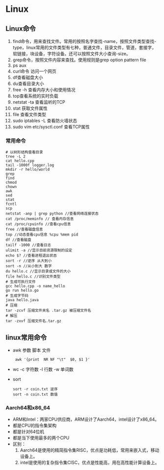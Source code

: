 # Linux
## Linux命令
1. find命令，用来查找文件。常用的按照名字查找-name，按照文件类型查找-type，linux常用的文件类型有七种，普通文件，目录文件，管道，套接字，软链接，块设备，字符设备。还可以按照文件大小查询-size。
2. grep命令，按照文件内容来查找。使用规则是grep option pattern file
3. ps aux
4. curl命令 访问一个网页
5. df查看磁盘大小
6. du查看目录大小
7. free -h 查看内存大小和使用情况
8. top查看系统的实时负载
9. netstat -ta 查看监听的TCP
10. stat 获取文件属性
11. file 查看文件类型
12. sudo iptables -L 查看防火墙状态
13. sudo vim etc/sysctl.conf 查看TCP属性

### 常用命令
```shell 
# 以树形结构查看目录
tree -L 2
cat hello.cpp
tail -1000f logger.log
mkdir -r hello/world
grep
find
chmod
chown
awk
sed
stat
fcntl
scp
netstat -anp | grep python //查看网络连接状态
cat /proc/meminfo // 查看内存信息
cat /proc/cpuinfo //查看cpu信息
free //查看磁盘信息
top //动态查看cpu信息 %cpu %mem pid
df //查看磁盘
tailf -1000 //查看日志
ulimit -a //显示目前资源限制的设定
echo $? //查看进程退出状态
sort -r //逆序 从大到小
sort -n //从小到大 数字
du hello.c //显示目录或文件的大小
file hello.c //识别文件类型
# 生成可执行文件
gcc hello.cpp -o name_hello 
go run hello.go
# 生成字节码
java hello.java 
# 压缩
tar -zcvf 压缩文件夹名 .tar.gz 被压缩文件名
# 解压
tar -zxvf 压缩文件名.tar.gz
```
## linux常用命令

-   awk 参数 脚本 文件

    ```shell
     awk '{print  NR NF "\t"  $0, $1 }'
    ```

-   wc -c 字符数 -l 行数 -w 单词数

-   sort

    ```shell
    sort -r coin.txt 逆序
    sort -n coin.txt 数值
    ```
### Aarch64和x86_64
- ARM和Intel：两家CPU供应商，ARM设计了Aarch64，intel设计了x86_64。
- 都是CPU的指令集架构
- 都是针对64位机
- 都是当下使用最多的两个CPU
- 区别：
    1. Aarch64是使用的精简指令集RISC，优点是功耗低，常用来嵌入式，移动设备上。
    2. intel是使用的复杂指令集CISC，优点是性能高，用在高性能计算设备上。
